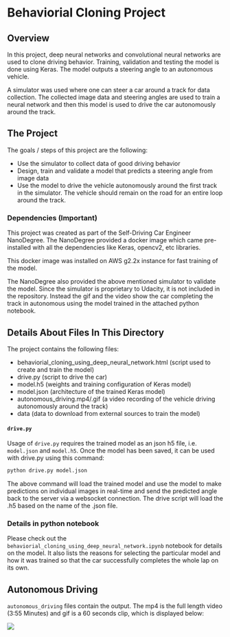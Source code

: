 # Behaviorial Cloning Project

Overview
---
In this project, deep neural networks and convolutional neural networks are used to clone driving behavior. Training, validation and testing the model is done using Keras. The model outputs a steering angle to an autonomous vehicle.

A simulator was used where one can steer a car around a track for data collection. The collected image data and steering angles are used to train a neural network and then this model is used to drive the car autonomously around the track.

The Project
---
The goals / steps of this project are the following:
* Use the simulator to collect data of good driving behavior
* Design, train and validate a model that predicts a steering angle from image data
* Use the model to drive the vehicle autonomously around the first track in the simulator. The vehicle should remain on the road for an entire loop around the track.

### Dependencies (Important)
This project was created as part of the Self-Driving Car Engineer NanoDegree. The NanoDegree provided a docker image which came pre-installed with all the dependencies like Keras, opencv2, etc libraries.

This docker image was installed on AWS g2.2x instance for fast training of the model.

The NanoDegree also provided the above mentioned simulator to validate the model. Since the simulator is proprietary to Udacity, it is not included in the repository. Instead the gif and the video show the car completing the track in autonomous using the model trained in the attached python notebook.  


## Details About Files In This Directory

The project contains the following files:
* behaviorial_cloning_using_deep_neural_network.html (script used to create and train the model)
* drive.py (script to drive the car)
* model.h5 (weights and training configuration of Keras model)
* model.json (architecture of the trained Keras model)
* autonomous_driving.mp4/.gif (a video recording of the vehicle driving autonomously around the track)
* data (data to download from external sources to train the model)

#### `drive.py`

Usage of `drive.py` requires the trained model as an json h5 file, i.e. `model.json` and `model.h5`.
Once the model has been saved, it can be used with drive.py using this command:

```sh
python drive.py model.json
```

The above command will load the trained model and use the model to make predictions on individual images in real-time and send the predicted angle back to the server via a websocket connection. The drive script will load the .h5 based on the name of the .json file.

### Details in python notebook
Please check out the `behaviorial_cloning_using_deep_neural_network.ipynb` notebook for details on the model. It also lists the reasons for selecting the particular model and how it was trained so that the car successfully completes the whole lap on its own.

Autonomous Driving
---
`autonomous_driving` files contain the output. The mp4 is the full length video (3:55 Minutes) and gif is a 60 seconds clip, which is displayed below:

![](autonomous_driving.gif)
